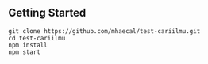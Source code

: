 ## Getting Started

```
git clone https://github.com/mhaecal/test-cariilmu.git
cd test-cariilmu
npm install
npm start
```
